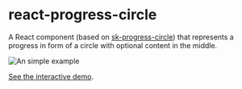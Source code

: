 # react-progress-circle

A React component (based on [sk-progress-circle](https://github.com/jonathanweiss/sk-progress-circle)) that represents a progress in form of a circle with optional content in the middle.

![An simple example](https://jonathanweiss.github.io/react-progress-circle/demo.png)

[See the interactive demo](https://jonathanweiss.github.io/react-progress-circle/index.html).
